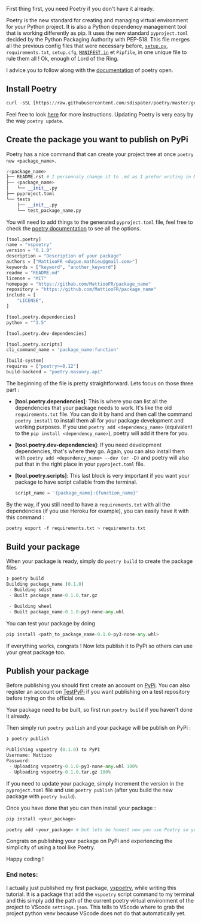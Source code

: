 <!--
.. title: Publish a package on PyPi using Poetry
.. slug: publish-a-package-on-pypi-using-poetry
.. date: 2020-04-23 21:31:25 UTC+02:00
.. tags: poetry, package
.. category:
.. link:
.. description: Tutorial to publish a package on PyPi using Poetry
.. type: text
.. medium: yes
.. devto: yes
-->

First thing first, you need Poetry if you don't have it already.

Poetry is the new standard for creating and managing virtual environment for your Python project. It is also a Python dependency management tool that is working differently as pip. It uses the new standard `pyproject.toml` decided by the Python Packaging Authority with PEP-518. This file merges all the previous config files that were necessary before, [`setup.py`](http://setup.py/), `requirements.txt`, `setup.cfg`, [`MANIFEST.in`](http://manifest.in/) et `Pipfile`, in one unique file to rule them all ! Ok, enough of Lord of the Ring.

I advice you to follow along with the [documentation](https://python-poetry.org/docs/cli/) of poetry open.

## Install Poetry

```python
curl -sSL [https://raw.githubusercontent.com/sdispater/poetry/master/get-poetry.py](https://raw.githubusercontent.com/sdispater/poetry/master/get-poetry.py) | python
```

Feel free to look [here](https://python-poetry.org/docs/) for more instructions. Updating Poetry is very easy by the way `poetry update`.

## Create the package you want to publish on PyPi

Poetry has a nice command that can create your project tree at once `poetry new <package_name>`.

```python
/<package_name>
├── README.rst # I personnaly change it to .md as I prefer writing in Markdown
├── <package_name>
│   └── __init__.py
├── pyproject.toml
└── tests
    ├── __init__.py
    └── test_package_name.py
```

You will need to add things to the generated `pyproject.toml` file, feel free to check the [poetry documentation](https://poetry.eustace.io/docs/pyproject/) to see all the options.

```python
[tool.poetry]
name = "vspoetry"
version = "0.1.0"
description = "Description of your package"
authors = ["MattiooFR <dugue.mathieu@gmail.com>"]
keywords = ["keyword", "another_keyword"]
readme = "README.md"
license = "MIT"
homepage = "https://github.com/MattiooFR/package_name"
repository = "https://github.com/MattiooFR/package_name"
include = [
    "LICENSE",
]

[tool.poetry.dependencies]
python = "^3.5"

[tool.poetry.dev-dependencies]

[tool.poetry.scripts]
cli_command_name = 'package_name:function'

[build-system]
requires = ["poetry>=0.12"]
build-backend = "poetry.masonry.api"
```

The beginning of the file is pretty straightforward. Lets focus on those three part :

- **[tool.poetry.dependencies]**: This is where you can list all the dependencies that your package needs to work. It's like the old `requirements.txt` file.
You can do it by hand and then call the command `poetry install` to install them all for your package development and working purposes. If you use `poetry add <dependency_name>` (equivalent to the `pip install <dependency_name>`), poetry will add it there for you.
- **[tool.poetry.dev-dependencies]**: If you need development dependencies, that's where they go. Again, you can also install them with `poetry add <dependency_name> --dev (or -D)` and poetry will also put that in the right place in your `pyproject.toml` file.
- **[tool.poetry.scripts]**: This last block is very important if you want your package to have script callable from the terminal.

    ```python
    script_name = '{package_name}:{function_name}'
    ```

By the way, if you still need to have a `requirements.txt` with all the dependencies (if you use Heroku for example), you can easily have it with this command :

```python
poetry export -f requirements.txt > requirements.txt
```

## Build your package

When your package is ready, simply do `poetry build` to create the package files

```python
❯ poetry build
Building package_name (0.1.0)
 - Building sdist
 - Built package_name-0.1.0.tar.gz

 - Building wheel
 - Built package_name-0.1.0-py3-none-any.whl
```

You can test your package by doing

```python
pip install <path_to_package_name-0.1.0-py3-none-any.whl>
```

If everything works, congrats ! Now lets publish it to PyPi so others can use your great package too.

## Publish your package

Before publishing you should first create an account on [PyPi](https://pypi.org/account/register/). You can also register an account on [TestPyPi](https://test.pypi.org/account/register/) if you want publishing on a test repository before trying on the official one.

Your package need to be built, so first run `poetry build` if you haven't done it already.

Then simply run `poetry publish` and your package will be publish on PyPi :

```python
❯ poetry publish

Publishing vspoetry (0.1.0) to PyPI
Username: Mattioo
Password:
 - Uploading vspoetry-0.1.0-py3-none-any.whl 100%
 - Uploading vspoetry-0.1.0.tar.gz 100%
```

If you need to update your package, simply increment the version in the `pyproject.toml` file and use `poetry publish` (after you build the new package with `poetry build`).

Once you have done that you can then install your package :

```python
pip install <your_package>

poetry add <your_package> # but lets be honest now you use Poetry so you would do this !
```

Congrats on publishing your package on PyPi and experiencing the simplicity of using a tool like Poetry.

Happy coding !

### End notes:

I actually just published my first package, [vspoetry](https://pypi.org/project/vspoetry/), while writing this tutorial. It is a package that add the `vspoetry` script command to my terminal and this simply add the path of the current poetry virtual environment of the project to VScode `settings.json`. This tells to VScode where to grab the project python venv because VScode does not do that automatically yet.
